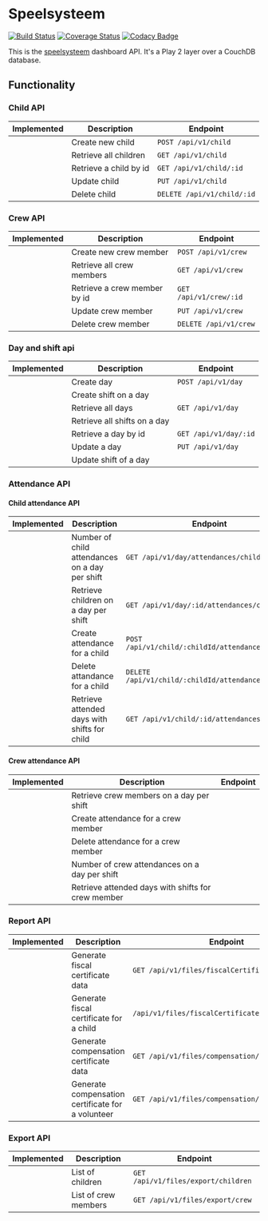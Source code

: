 # Speelsysteem
[![Build Status](https://travis-ci.org/speelsysteem/dashboard.svg?branch=master)](https://travis-ci.org/speelsysteem/dashboard)
[![Coverage Status](https://coveralls.io/repos/github/speelsysteem/dashboard/badge.svg?branch=master)](https://coveralls.io/github/speelsysteem/dashboard?branch=master)
[![Codacy Badge](https://api.codacy.com/project/badge/Grade/0927605b06c24469a5f89efc85f86a91)](https://www.codacy.com/app/toye-thomas/dashboard?utm_source=github.com&amp;utm_medium=referral&amp;utm_content=speelsysteem/dashboard&amp;utm_campaign=Badge_Grade)

This is the [speelsysteem](https://github.com/speelsysteem) dashboard API. It's a Play 2 layer over a CouchDB database.

## Functionality

### Child API

| Implemented | Description                       | Endpoint                               |
|-------------|-----------------------------------|----------------------------------------|
|             | Create new child                  | `POST /api/v1/child`                   |
|             | Retrieve all children             | `GET /api/v1/child`                    |
|             | Retrieve a child by id            | `GET /api/v1/child/:id`                |
|             | Update child                      | `PUT /api/v1/child`                    |
|             | Delete child                      | `DELETE /api/v1/child/:id`             |


### Crew API

| Implemented | Description                       | Endpoint                               |
|-------------|-----------------------------------|----------------------------------------|
|             | Create new crew member            | `POST /api/v1/crew`                    |
|             | Retrieve all crew members         | `GET /api/v1/crew`                     |
|             | Retrieve a crew member by id      | `GET /api/v1/crew/:id`                 |
|             | Update crew member                | `PUT /api/v1/crew`                     |
|             | Delete crew member                | `DELETE /api/v1/crew`                  |


### Day and shift api

| Implemented | Description                                        | Endpoint                               |
|-------------|----------------------------------------------------|----------------------------------------|
|             | Create day                                         | `POST /api/v1/day`                     |
|             | Create shift on a day                              |  |
|             | Retrieve all days                                  | `GET /api/v1/day`                      |
|             | Retrieve all shifts on a day                       |  |
|             | Retrieve a day by  id                              | `GET /api/v1/day/:id`                  |
|             | Update a day                                       | `PUT /api/v1/day`                      |
|             | Update shift of a day                              |  |


### Attendance API

#### Child attendance API

| Implemented | Description                                        | Endpoint                                           |
|-------------|----------------------------------------------------|----------------------------------------------------|
|             | Number of child attendances on a day per shift     | `GET /api/v1/day/attendances/child`                |
|             | Retrieve children on a day per shift               | `GET /api/v1/day/:id/attendances/child`            |
|             | Create attendance for a child                      | `POST /api/v1/child/:childId/attendances/:dayId`   |
|             | Delete attandance for a child                      | `DELETE /api/v1/child/:childId/attendances/:dayId` |
|             | Retrieve attended days with shifts for child       | `GET /api/v1/child/:id/attendances`                |


#### Crew attendance API


| Implemented | Description                                        | Endpoint                                         |
|-------------|----------------------------------------------------|--------------------------------------------------|
|             | Retrieve crew members on a day per shift           | |
|             | Create attendance for a crew member                | |
|             | Delete attendance for a crew member                | |
|             | Number of crew attendances on a day per shift      | |
|             | Retrieve attended days with shifts for crew member | |


### Report API

| Implemented | Description                                       | Endpoint                                         |
|-------------|---------------------------------------------------|--------------------------------------------------|
|             | Generate fiscal certificate data                  | `GET /api/v1/files/fiscalCertificate/:year`      |
|             | Generate fiscal certificate for a child           | `/api/v1/files/fiscalCertificate/:year/:childId` |
|             | Generate compensation certificate data            | `GET /api/v1/files/compensation/:year`           |
|             | Generate compensation certificate for a volunteer | `GET /api/v1/files/compensation/:year/:crewId`   |


### Export API

| Implemented | Description                              | Endpoint                               |
|-------------|------------------------------------------|----------------------------------------|
|             | List of children                         | `GET /api/v1/files/export/children`    |
|             | List of crew members                     | `GET /api/v1/files/export/crew`        |
